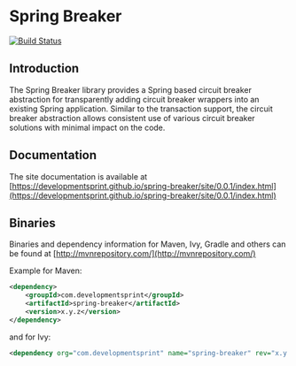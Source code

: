 # Spring Breaker
[![Build Status](https://devsprint.ci.cloudbees.com/buildStatus/icon?job=Spring%20Breaker)](https://devsprint.ci.cloudbees.com/job/Spring%20Breaker)

## Introduction

The Spring Breaker library provides a Spring based circuit breaker abstraction for transparently adding circuit breaker wrappers into an existing Spring application. Similar to the transaction support, the circuit breaker abstraction allows consistent use of various circuit breaker solutions with minimal impact on the code.

## Documentation

The site documentation is available at [https://developmentsprint.github.io/spring-breaker/site/0.0.1/index.html](https://developmentsprint.github.io/spring-breaker/site/0.0.1/index.html)

## Binaries

Binaries and dependency information for Maven, Ivy, Gradle and others can be found at [http://mvnrepository.com/](http://mvnrepository.com/)

Example for Maven:

```xml
<dependency>
    <groupId>com.developmentsprint</groupId>
    <artifactId>spring-breaker</artifactId>
    <version>x.y.z</version>
</dependency>
```
and for Ivy:

```xml
<dependency org="com.developmentsprint" name="spring-breaker" rev="x.y.z" />
```
